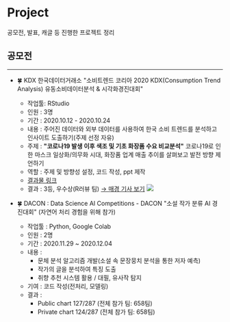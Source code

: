 # Project
공모전, 발표, 캐글 등 진행한 프로젝트 정리


## 공모전  
---
- 🍀 KDX 한국데이터거래소 "소비트렌드 코리아 2020 KDX(Consumption Trend Analysis) 유동소비데이터분석 & 시각화경진대회"
  + 작업툴: RStudio 
  + 인원 : 3명 
  + 기간 : 2020.10.12 - 2020.10.24
  + 내용 : 주어진 데이터와 외부 데이터를 사용하여 한국 소비 트렌드를 분석하고 인사이트 도출하기(주제 선정 자유)  
  + 주제 : **"코로나19 발생 이후 색조 및 기초 화장품 수요 비교분석"**
            코로나19로 인한 마스크 일상화/의무화 시대, 화장품 업계 매출 추이를 살펴보고 발전 방향 제언하기
  + 역할 : 주제 및 방향성 설정, 코드 작성, ppt 제작           
  + [결과물 링크](KDX_project/README.md)
  + 결과 : 3등, 우수상(R러뷰 팀) [→ 매경 기사 보기](https://www.mk.co.kr/news/it/view/2020/11/1187287/)
  ![](image/)
  
- 🍀 DACON : Data Science AI Competitions - DACON "소설 작가 분류 AI 경진대회"
  (자연어 처리 경험을 위해 참가) 
  - 작업툴 : Python, Google Colab
  - 인원 : 2명
  - 기간 : 2020.11.29 ~ 2020.12.04 
  - 내용 : 
    + 문체 분석 알고리즘 개발(소설 속 문장뭉치 분석을 통한 저자 예측)
    + 작가의 글을 분석하여 특징 도출
    + 취향 추천 시스템 활용 / 대필, 유사작 탐지
  - 기여 : 코드 작성(전처리, 모델링) 
  - 결과 : 
    + Public chart 127/287 (전체 참가 팀: 658팀) 
    + Private chart 124/287 (전체 참가 팀: 658팀)

